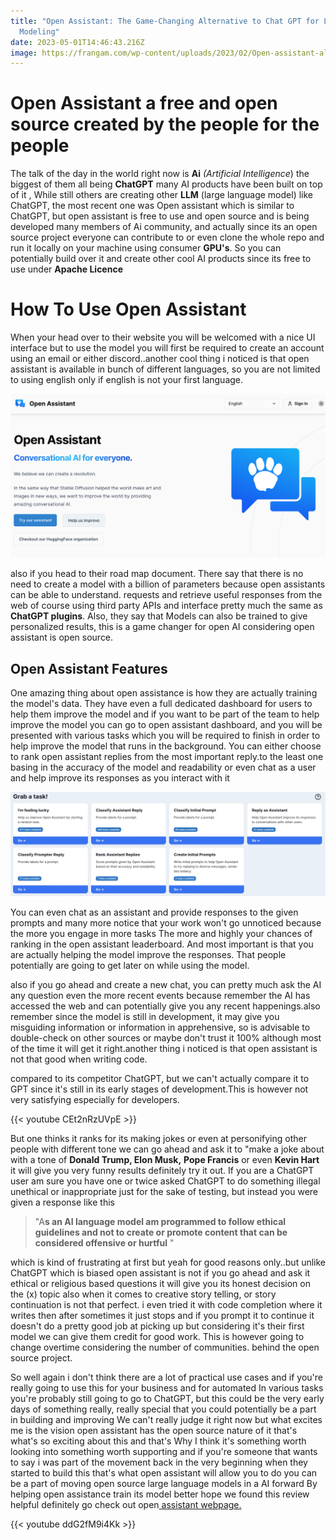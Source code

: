 ```yaml
---
title: "Open Assistant: The Game-Changing Alternative to Chat GPT for Language
  Modeling"
date: 2023-05-01T14:46:43.216Z
image: https://frangam.com/wp-content/uploads/2023/02/Open-assistant-alternative-to-open-ai-chat-gpt.jpg
---
```

# Open Assistant a free and open source created by the people for the people

The talk of the day in the world right now is **Ai** *(Artificial Intelligence*) the biggest of them all being **ChatGPT** many AI products have been built on top of it ,
While still others are creating other **LLM** (large language model) like ChatGPT, the most recent one was Open assistant which is similar to ChatGPT, but open assistant 
is free to use and open source and is being developed many members of Ai community, and actually since its an open source project everyone can contribute to or even clone the whole repo and run it 
locally on your machine using consumer **GPU's**. So you can potentially build over it and create other cool AI products since its free to use under **Apache Licence**

# How To Use Open Assistant

When your head over to their website you will be welcomed with a nice UI interface but to use the model you will first be required to create an account using an 
email or either discord..another cool thing i noticed is that open assistant is available in bunch of different languages, so you are not limited to using english only if english is not your first language.

![](static/uploads/1_8ggrahck0te8i165vms2oq.png)

also if you head to their road map document. There say that there is no need to create a model with a billion of parameters because open assistants can be able to understand.
requests and retrieve useful responses from the web of course using third party APIs and interface pretty much the same as **ChatGPT plugins**. Also, they say that
Models can also be trained to give personalized results, this is a game changer for open AI considering open assistant is open source.

## O﻿pen Assistant Features

One amazing thing about open assistance is how they are actually training the model's data. They have even a full dedicated dashboard for users to help them improve the model and if you want to be part of the team to help improve the model you can go to open assistant dashboard, and you will be presented with various tasks which you will be required to finish in order to help improve the model that runs in the background. You can either choose to rank open assistant replies from the most important reply.to the least one basing in the accuracy of the model and readability or even chat as a user and help improve its responses as you interact with it

![](static/uploads/get-involved-with-open-assistant-1536x509.webp)

 You can even chat as an assistant and provide responses to the given prompts and many more notice that your work won't go unnoticed because the more you engage in more tasks 
The more and highly your chances of ranking in the open assistant leaderboard. And most important is that you are actually helping the model improve the responses. That people potentially are going to get later on while using the model.

also if you go ahead and create a new chat, you can pretty much ask the AI any question even the more recent events because remember the AI has accessed the web and can potentially
give you any recent happenings.also remember since the model is still in development, it may give you misguiding information or information in apprehensive, so is advisable to double-check on 
other sources or maybe don't trust it 100% although most of the time it will get it right.another thing i noticed is that open assistant is not that good when writing code.

compared to its competitor ChatGPT, but we can't actually compare it to GPT since it's still in its early stages of development.This is however not very satisfying especially for developers.

 {{< youtube CEt2nRzUVpE >}}

But one thinks it ranks for its making jokes or even at personifying other people with different tone we can go ahead and ask it to "make a joke about with a tone of **Donald Trump, Elon Musk,** **Pope Francis** or even **Kevin Hart** it will give you very funny results definitely try it out. If you are a ChatGPT user am sure you have one or twice asked ChatGPT to do something illegal unethical or inappropriate just for the sake of testing, but instead you were given a response like this

> "A**s an AI language model am programmed to follow ethical guidelines and not to create or promote content that can be considered offensive or hurtful** "

which is kind of frustrating at first but yeah for good reasons only..but unlike ChatGPT which is biased open assistant is not if you go ahead and ask it ethical or religious based questions it will give you 
its honest decision on the (x) topic 
also when it comes to creative story telling, or story continuation is not that perfect. i even tried it with code completion where it writes then after sometimes it just stops and if you prompt it to continue it doesn't do a pretty good job at picking up but considering it's their first model we can give them credit for good work. This is however going to change overtime considering the number of communities.
behind the open source project.

So well again i don't think there are a lot of practical use cases and if you're really going to use this for your business and for automated In various tasks you're probably still going to go to ChatGPT, but this could be 
the very early days of something really, really special that you could potentially be a part in building and improving We can't really judge it right now but what excites me is the vision open assistant has  the open source nature of it that's what's so exciting about this and that's Why I think it's something worth looking into something worth supporting and if you're someone that wants to say i was part of the movement back in the very beginning when they started to build this that's what open assistant will allow you to do you can be a part of moving open source large language models in a AI forward  By helping open assistance train its model better hope we found this review helpful definitely go check out open[ assistant webpage.](https://open-assistant.io/)

{{< youtube ddG2fM9i4Kk >}}